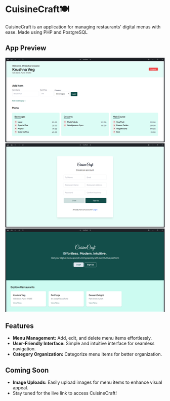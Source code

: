 <!-- Basic README -->

# CuisineCraft🍽️

CuisineCraft is an application for managing restaurants' digital menus with ease.
Made using PHP and PostgreSQL

## App Preview

<!-- add an image -->

![User Dashboard](assets/menu.png)
![Registration Page](assets/signup.png)
![Home Page](assets/home.png)

## Features

- **Menu Management:** Add, edit, and delete menu items effortlessly.
- **User-Friendly Interface:** Simple and intuitive interface for seamless navigation.
- **Category Organization:** Categorize menu items for better organization.

## Coming Soon

- **Image Uploads:** Easily upload images for menu items to enhance visual appeal.
- Stay tuned for the live link to access CuisineCraft!
